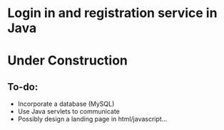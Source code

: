 # Login in and registration service in Java
# __Under Construction__
## To-do:
- Incorporate a database (MySQL)
- Use Java servlets to communicate
- Possibly design a landing page in html/javascript...
